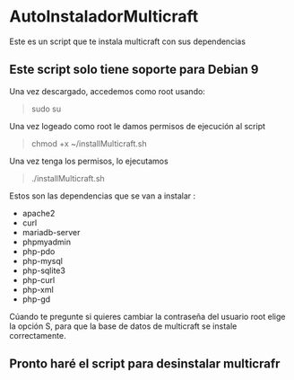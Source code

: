 # AutoInstaladorMulticraft
Este es un script que te instala multicraft con sus dependencias

## Este script solo tiene soporte para Debian 9

Una vez descargado, accedemos como root usando:

> sudo su

Una vez logeado como root le damos permisos de ejecución al script

> chmod +x ~/installMulticraft.sh

Una vez tenga los permisos, lo ejecutamos

> ./installMulticraft.sh

Estos son las dependencias que se van a instalar :

* apache2
* curl
* mariadb-server
* phpmyadmin
* php-pdo
* php-mysql
* php-sqlite3
* php-curl
* php-xml
* php-gd

Cúando te pregunte si quieres cambiar la contraseña del usuario root elige la opción S, para que la base de datos de multicraft se instale correctamente.

## Pronto haré el script para desinstalar multicrafr

